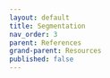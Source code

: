 ```yaml
---
layout: default
title: Segmentation
nav_order: 3
parent: References
grand-parent: Resources
published: false
---
```


